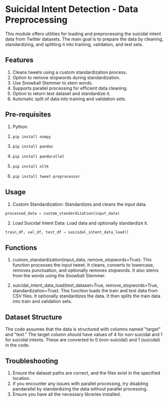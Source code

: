 # Suicidal Intent Detection - Data Preprocessing
This module offers utilities for loading and preprocessing the suicidal intent data from Twitter datasets. The main goal is to prepare the data by cleaning, standardizing, and splitting it into training, validation, and test sets.

## Features
1. Cleans tweets using a custom standardization process.
2. Option to remove stopwords during standardization.
3. Use Snowball Stemmer to stem words.
4. Supports parallel processing for efficient data cleaning.
5. Option to return test dataset and standardize it.
6. Automatic split of data into training and validation sets.

## Pre-requisites
1. Python
2. ```python
   pip install numpy
   ```
3. ```python
   pip install pandas
   ```
4. ```python
   pip install pandarallel
   ```
5. ```python
   pip install nltk
   ```
6. ```python
   pip install tweet-preprocessor
   ```
## Usage
1. Custom Standardization: Standardizes and cleans the input data.
```python
processed_data = custom_standardization(input_data)
```
2. Load Suicidal Intent Data: Load data and optionally standardize it.
```python
train_df, val_df, test_df = suicidal_intent_data_load()
```

## Functions

1. custom_standardization(input_data, remove_stopwords=True): This function processes the input tweet. It cleans, converts to lowercase, removes punctuation, and optionally removes stopwords. It also stems from the words using the Snowball Stemmer.

2. suicidal_intent_data_load(test_dataset=True, remove_stopwords=True, standardization=True): This function loads the train and test data from CSV files. It optionally standardizes the data. It then splits the train data into train and validation sets.

## Dataset Structure

The code assumes that the data is structured with columns named "target" and "text." The target column should have values of 4 for non-suicidal and 1 for suicidal intents. These are converted to 0 (non-suicidal) and 1 (suicidal) in the code.

## Troubleshooting

1. Ensure the dataset paths are correct, and the files exist in the specified location.
2. If you encounter any issues with parallel processing, try disabling pandarallel by standardizing the data without parallel processing.
3. Ensure you have all the necessary libraries installed.


